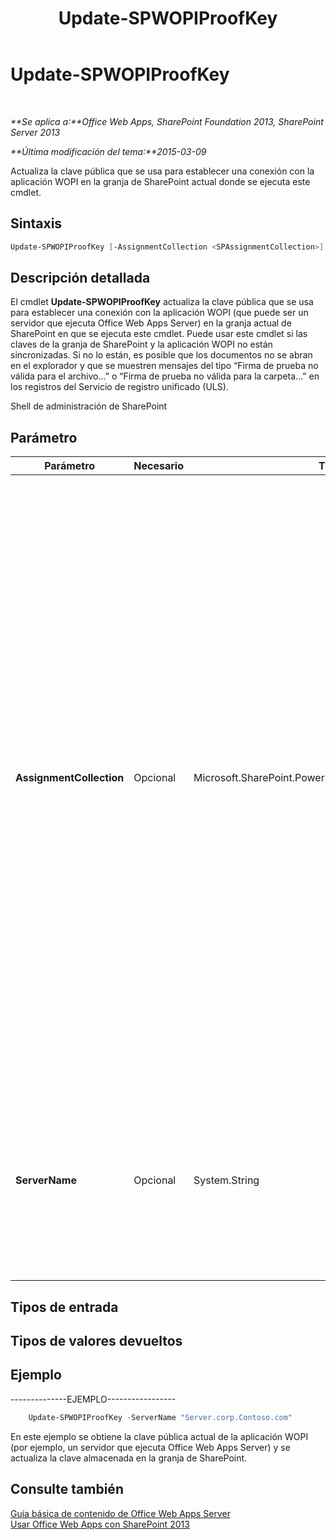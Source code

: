 ﻿---
title: Update-SPWOPIProofKey
TOCTitle: Update-SPWOPIProofKey
ms:assetid: fe7f3a87-082e-4a43-a5f3-7be41d8e91a3
ms:mtpsurl: https://technet.microsoft.com/es-es/library/JJ219460(v=office.15)
ms:contentKeyID: 48793552
ms.date: 12/18/2017
mtps_version: v=office.15
ms.translationtype: HT
---

# Update-SPWOPIProofKey

 

_**Se aplica a:**Office Web Apps, SharePoint Foundation 2013, SharePoint Server 2013_

_**Última modificación del tema:**2015-03-09_

Actualiza la clave pública que se usa para establecer una conexión con la aplicación WOPI en la granja de SharePoint actual donde se ejecuta este cmdlet.

## Sintaxis

```PowerShell
Update-SPWOPIProofKey [-AssignmentCollection <SPAssignmentCollection>] [-ServerName <String>]
```

## Descripción detallada

El cmdlet **Update-SPWOPIProofKey** actualiza la clave pública que se usa para establecer una conexión con la aplicación WOPI (que puede ser un servidor que ejecuta Office Web Apps Server) en la granja actual de SharePoint en que se ejecuta este cmdlet. Puede usar este cmdlet si las claves de la granja de SharePoint y la aplicación WOPI no están sincronizadas. Si no lo están, es posible que los documentos no se abran en el explorador y que se muestren mensajes del tipo “Firma de prueba no válida para el archivo…” o “Firma de prueba no válida para la carpeta...” en los registros del Servicio de registro unificado (ULS).

Shell de administración de SharePoint

## Parámetro


<table>
<colgroup>
<col style="width: 25%" />
<col style="width: 25%" />
<col style="width: 25%" />
<col style="width: 25%" />
</colgroup>
<thead>
<tr class="header">
<th>Parámetro</th>
<th>Necesario</th>
<th>Tipo</th>
<th>Descripción</th>
</tr>
</thead>
<tbody>
<tr class="odd">
<td><p><strong>AssignmentCollection</strong></p></td>
<td><p>Opcional</p></td>
<td><p>Microsoft.SharePoint.PowerShell.SPAssignmentCollection</p></td>
<td><p>Administra objetos para su correcta eliminación. El uso de objetos como <strong>SPWeb</strong> o <strong>SPSite</strong> puede requerir una gran cantidad de memoria y su uso en scripts de Windows PowerShell requiere una administración adecuada de la memoria. Mediante el uso del objeto <strong>SPAssignment</strong> se pueden asignar objetos a una variable y eliminar los objetos cuando ya no sean necesarios para liberar memoria. Cuando se usan los objetos <strong>SPWeb</strong>, <strong>SPSite</strong> o <strong>SPSiteAdministration</strong>, los objetos se eliminan automáticamente si no se usa una colección de asignaciones o el parámetro <strong>Global</strong>.</p>
<div class="alert">

> [!NOTE]
> Cuando se usa el parámetro <STRONG>Global</STRONG>, todos los objetos se guardan en el almacén global. Si los objetos no se usan de forma inmediata o se eliminan mediante el comando <STRONG>Stop-SPAssignment</STRONG>, puede producirse un error de memoria insuficiente.


</div></td>
</tr>
<tr class="even">
<td><p><strong>ServerName</strong></p></td>
<td><p>Opcional</p></td>
<td><p>System.String</p></td>
<td><p>Especifica la aplicación WOPI de la que se obtendrá la clave. Puede ser un servidor que ejecute Office Web Apps Server. Si falta este parámetro, se actualizarán las claves públicas de todas las aplicaciones WOPI conectadas a la granja actual de SharePoint.</p></td>
</tr>
</tbody>
</table>


## Tipos de entrada

## Tipos de valores devueltos

## Ejemplo

\--------------EJEMPLO-----------------

```PowerShell
    Update-SPWOPIProofKey -ServerName "Server.corp.Contoso.com"
```

En este ejemplo se obtiene la clave pública actual de la aplicación WOPI (por ejemplo, un servidor que ejecuta Office Web Apps Server) y se actualiza la clave almacenada en la granja de SharePoint.

## Consulte también


[Guía básica de contenido de Office Web Apps Server](content-roadmap-for-office-web-apps-server.md)  
[Usar Office Web Apps con SharePoint 2013](use-office-web-apps-with-sharepoint-2013.md)


